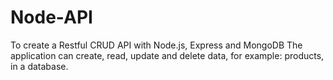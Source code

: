# Node-API

To create a Restful CRUD API with Node.js, Express and MongoDB
The application can create, read, update and delete data, for example: products, in a database.
